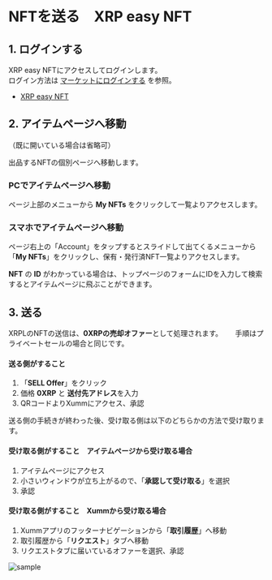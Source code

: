 <link href="/cmn.css" rel="stylesheet"></link>

# NFTを送る　XRP easy NFT

<!----------------------------------------------->
<a id="06_01_01"></a>
## 1. ログインする
<!----------------------------------------------->

XRP easy NFTにアクセスしてログインします。  
ログイン方法は [マーケットにログインする](/02_how_to_start/02_login) を参照。  
- [XRP easy NFT](https://xrpeasynft.com/)


<!----------------------------------------------->
<a id="06_01_02"></a>
## 2. アイテムページへ移動
<!----------------------------------------------->

（既に開いている場合は省略可）

出品するNFTの個別ページへ移動します。

### PCでアイテムページへ移動
ページ上部のメニューから **My NFTs** をクリックして一覧よりアクセスします。

### スマホでアイテムページへ移動
ページ右上の「Account」をタップするとスライドして出てくるメニューから「**My NFTs**」をクリックし、保有・発行済NFT一覧よりアクセスします。

**NFT** の **ID** がわかっている場合は、トップページのフォームにIDを入力して検索するとアイテムページに飛ぶことができます。


<!----------------------------------------------->
<a id="06_01_03"></a>
## 3. 送る
<!----------------------------------------------->

XRPLのNFTの送信は、**0XRPの売却オファー**として処理されます。　　
手順はプライベートセールの場合と同じです。

#### 送る側がすること
1. 「**SELL Offer**」をクリック
2. 価格 **0XRP** と **送付先アドレス**を入力
3. QRコードよりXummにアクセス、承認

送る側の手続きが終わった後、受け取る側は以下のどちらかの方法で受け取ります。

#### 受け取る側がすること　アイテムページから受け取る場合
1. アイテムページにアクセス
2. 小さいウィンドウが立ち上がるので、「**承認して受け取る**」を選択
3. 承認

#### 受け取る側がすること　Xummから受け取る場合
1. Xummアプリのフッターナビゲーションから「**取引履歴**」へ移動
2. 取引履歴から「**リクエスト**」タブへ移動
3. リクエストタブに届いているオファーを選択、承認

![sample](/manual_pic/06_01_pic01.png)
